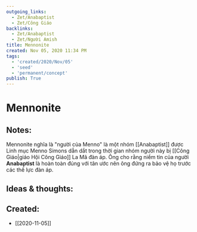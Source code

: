 ```yaml
---
outgoing_links:
  - Zet/Anabaptist
  - Zet/Công Giáo
backlinks:
  - Zet/Anabaptist
  - Zet/Người Amish
title: Mennonite
created: Nov 05, 2020 11:34 PM
tags:
  - 'created/2020/Nov/05'
  - 'seed'
  - 'permanent/concept'
publish: True
---
```

# Mennonite

## Notes:

Mennonite nghĩa là "người của Menno" là một nhóm [[Anabaptist]] được Linh mục Menno Simons dẫn dắt trong thời gian nhóm người này bị [[Công Giáo|giáo Hội Công Giáo]] La Mã đàn áp. Ông cho rằng niềm tin của người **Anabaptist** là hoàn toàn đúng với tân ước nên ông đứng ra bảo vệ họ trước các thế lực đàn áp.

## Ideas & thoughts:

## Created:
- [[2020-11-05]]
